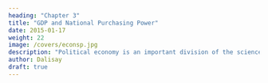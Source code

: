 ```yaml
---
heading: "Chapter 3"
title: "GDP and National Purchasing Power"
date: 2015-01-17
weight: 22
image: /covers/econsp.jpg
description: "Political economy is an important division of the science of government. The object of government is the happiness of men, united in society"
author: Dalisay
draft: true
---
```

